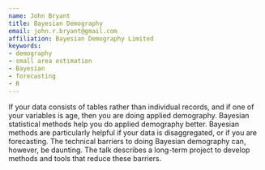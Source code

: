 ```yaml
---
name: John Bryant
title: Bayesian Demography
email: john.r.bryant@gmail.com
affiliation: Bayesian Demography Limited
keywords:
- demography
- small area estimation
- Bayesian
- forecasting
- R
---
```


If your data consists of tables rather than individual records, and if one of your variables is age, then you are doing applied demography. Bayesian statistical methods help you do applied demography better. Bayesian methods are particularly helpful if your data is disaggregated, or if you are forecasting. The technical barriers to doing Bayesian demography can, however, be daunting. The talk describes a long-term project to develop methods and tools that reduce these barriers.
